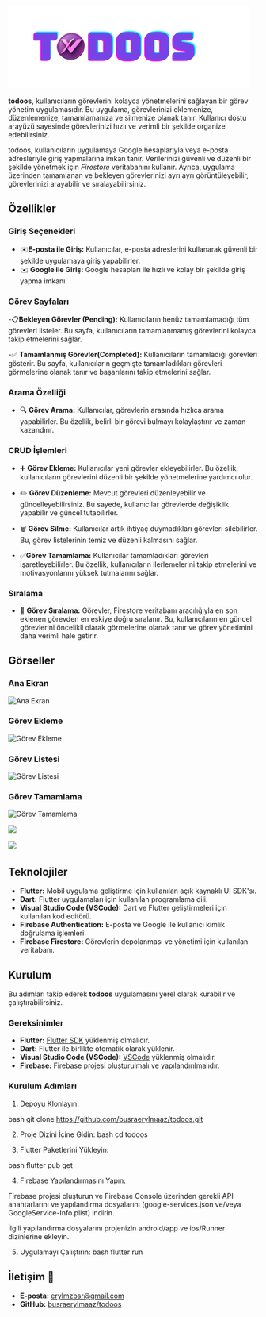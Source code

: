 ![todoos](https://raw.githubusercontent.com/busraerylmaaz/todoosApp/main/assets/images/logo.png)


**todoos**, kullanıcıların görevlerini kolayca yönetmelerini sağlayan bir görev yönetim uygulamasıdır. Bu uygulama, görevlerinizi eklemenize, düzenlemenize, tamamlamanıza ve silmenize olanak tanır. Kullanıcı dostu arayüzü sayesinde görevlerinizi hızlı ve verimli bir şekilde organize edebilirsiniz.

todoos, kullanıcıların uygulamaya Google hesaplarıyla veya e-posta adresleriyle giriş yapmalarına imkan tanır. Verilerinizi güvenli ve düzenli bir şekilde yönetmek için _Firestore_ veritabanını kullanır. Ayrıca, uygulama üzerinden tamamlanan ve bekleyen görevlerinizi ayrı ayrı görüntüleyebilir, görevlerinizi arayabilir ve sıralayabilirsiniz.



## Özellikler

### Giriş Seçenekleri
- ✉️**E-posta ile Giriş:** Kullanıcılar, e-posta adreslerini kullanarak güvenli bir şekilde uygulamaya giriş yapabilirler.
- ✉️ **Google ile Giriş:** Google hesapları ile hızlı ve kolay bir şekilde giriş yapma imkanı.

### Görev Sayfaları
-📋**Bekleyen Görevler (Pending):** Kullanıcıların henüz tamamlamadığı tüm görevleri listeler. Bu sayfa, kullanıcıların tamamlanmamış görevlerini kolayca takip etmelerini sağlar.

-✅ **Tamamlanmış Görevler(Completed):** Kullanıcıların tamamladığı görevleri gösterir. Bu sayfa, kullanıcıların geçmişte tamamladıkları görevleri görmelerine olanak tanır ve başarılarını takip etmelerini sağlar.

### Arama Özelliği
- 🔍 **Görev Arama:** Kullanıcılar, görevlerin arasında hızlıca arama yapabilirler. Bu özellik, belirli bir görevi bulmayı kolaylaştırır ve zaman kazandırır.

### CRUD İşlemleri
- ➕ **Görev Ekleme:** Kullanıcılar yeni görevler ekleyebilirler. Bu özellik, kullanıcıların görevlerini düzenli bir şekilde yönetmelerine yardımcı olur.
- ✏️ **Görev Düzenleme:** Mevcut görevleri düzenleyebilir ve güncelleyebilirsiniz. Bu sayede, kullanıcılar görevlerde değişiklik yapabilir ve güncel tutabilirler.
- 🗑️ **Görev Silme:** Kullanıcılar artık ihtiyaç duymadıkları görevleri silebilirler. Bu, görev listelerinin temiz ve düzenli kalmasını sağlar.

- ✅**Görev Tamamlama:** Kullanıcılar tamamladıkları görevleri işaretleyebilirler. Bu özellik, kullanıcıların ilerlemelerini takip etmelerini ve motivasyonlarını yüksek tutmalarını sağlar.

### Sıralama
- 🔄 **Görev Sıralama:** Görevler, Firestore veritabanı aracılığıyla en son eklenen görevden en eskiye doğru sıralanır. Bu, kullanıcıların en güncel görevlerini öncelikli olarak görmelerine olanak tanır ve görev yönetimini daha verimli hale getirir.

## Görseller


### Ana Ekran
![Ana Ekran](https://r.resimlink.com/97KZsVc2qky.png)



### Görev Ekleme
![Görev Ekleme](https://r.resimlink.com/Qm3AzYadl4.png)

### Görev Listesi
![Görev Listesi](https://r.resimlink.com/yKcP13.png)

### Görev Tamamlama
![Görev Tamamlama](https://r.resimlink.com/NmaYCe1L.png)

![](https://r.resimlink.com/PoMFEsi2Cq.png)



![](https://r.resimlink.com/PuZECzlJ.png)

## Teknolojiler

- **Flutter:** Mobil uygulama geliştirme için kullanılan açık kaynaklı UI SDK'sı.
- **Dart:** Flutter uygulamaları için kullanılan programlama dili.
- **Visual Studio Code (VSCode):** Dart ve Flutter geliştirmeleri için kullanılan kod editörü.
- **Firebase Authentication:** E-posta ve Google ile kullanıcı kimlik doğrulama işlemleri.
- **Firebase Firestore:** Görevlerin depolanması ve yönetimi için kullanılan veritabanı.



## Kurulum

Bu adımları takip ederek **todoos** uygulamasını yerel olarak kurabilir ve çalıştırabilirsiniz.

### Gereksinimler
- **Flutter:** [Flutter SDK](https://flutter.dev/docs/get-started/install) yüklenmiş olmalıdır.
- **Dart:** Flutter ile birlikte otomatik olarak yüklenir.
- **Visual Studio Code (VSCode):** [VSCode](https://code.visualstudio.com/) yüklenmiş olmalıdır.
- **Firebase:** Firebase projesi oluşturulmalı ve yapılandırılmalıdır.

### Kurulum Adımları
1. Depoyu Klonlayın:

   
bash
   git clone https://github.com/busraerylmaaz/todoos.git


2. Proje Dizini İçine Gidin:
bash
   cd todoos


3. Flutter Paketlerini Yükleyin:
   
bash
   flutter pub get
   
4. Firebase Yapılandırmasını Yapın:

Firebase projesi oluşturun ve Firebase Console üzerinden gerekli API anahtarlarını ve yapılandırma dosyalarını (google-services.json ve/veya GoogleService-Info.plist) indirin.

İlgili yapılandırma dosyalarını projenizin android/app ve ios/Runner dizinlerine ekleyin.

5. Uygulamayı Çalıştırın:
bash
   flutter run



## İletişim 💬

- **E-posta:** [erylmzbsr@gmail.com](mailto:erylmzbsr@gmail.com)
- **GitHub:** [busraerylmaaz/todoos](https://github.com/busraerylmaaz/todoos)

